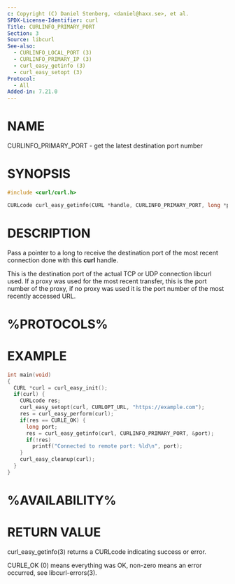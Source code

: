 ```yaml
---
c: Copyright (C) Daniel Stenberg, <daniel@haxx.se>, et al.
SPDX-License-Identifier: curl
Title: CURLINFO_PRIMARY_PORT
Section: 3
Source: libcurl
See-also:
  - CURLINFO_LOCAL_PORT (3)
  - CURLINFO_PRIMARY_IP (3)
  - curl_easy_getinfo (3)
  - curl_easy_setopt (3)
Protocol:
  - All
Added-in: 7.21.0
---
```


# NAME

CURLINFO_PRIMARY_PORT - get the latest destination port number

# SYNOPSIS

~~~c
#include <curl/curl.h>

CURLcode curl_easy_getinfo(CURL *handle, CURLINFO_PRIMARY_PORT, long *portp);
~~~

# DESCRIPTION

Pass a pointer to a long to receive the destination port of the most recent
connection done with this **curl** handle.

This is the destination port of the actual TCP or UDP connection libcurl used.
If a proxy was used for the most recent transfer, this is the port number of
the proxy, if no proxy was used it is the port number of the most recently
accessed URL.

# %PROTOCOLS%

# EXAMPLE

~~~c
int main(void)
{
  CURL *curl = curl_easy_init();
  if(curl) {
    CURLcode res;
    curl_easy_setopt(curl, CURLOPT_URL, "https://example.com");
    res = curl_easy_perform(curl);
    if(res == CURLE_OK) {
      long port;
      res = curl_easy_getinfo(curl, CURLINFO_PRIMARY_PORT, &port);
      if(!res)
        printf("Connected to remote port: %ld\n", port);
    }
    curl_easy_cleanup(curl);
  }
}
~~~

# %AVAILABILITY%

# RETURN VALUE

curl_easy_getinfo(3) returns a CURLcode indicating success or error.

CURLE_OK (0) means everything was OK, non-zero means an error occurred, see
libcurl-errors(3).
